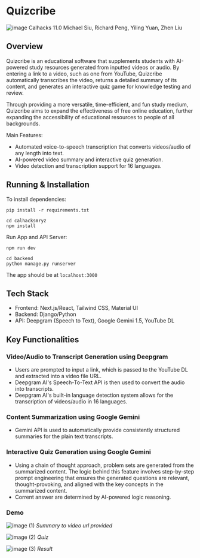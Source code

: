 # Quizcribe
![image](https://github.com/user-attachments/assets/c3e677cb-60ae-4082-a772-d5cc865e4787)
Calhacks 11.0 Michael Siu, Richard Peng, Yiling Yuan, Zhen Liu

## Overview
Quizcribe is an educational software that supplements students with AI-powered study resources generated from inputted videos or audio.
By entering a link to a video, such as one from YouTube, Quizcribe automatically transcribes the video, returns a detailed summary of its content, and generates an interactive quiz game for knowledge testing and review.  

Through providing a more versatile, time-efficient, and fun study medium, Quizcribe aims to expand the effectiveness of free online education, further expanding the accessibility of educational resources to people of all backgrounds. 

Main Features:
* Automated voice-to-speech transcription that converts videos/audio of any length into text.
* AI-powered video summary and interactive quiz generation.
* Video detection and transcription support for 16 languages. 

## Running & Installation
To install dependencies:
```
pip install -r requirements.txt
```
```
cd calhacksmryz
npm install
```

Run App and API Server:
```
npm run dev
```
```
cd backend
python manage.py runserver
```
The app should be at `localhost:3000`

## Tech Stack
* Frontend: Next.js/React, Tailwind CSS, Material UI
* Backend: Django/Python
* API: Deepgram (Speech to Text), Google Gemini 1.5, YouTube DL

## Key Functionalities

### Video/Audio to Transcript Generation using Deepgram
* Users are prompted to input a link, which is passed to the YouTube DL and extracted into a video file URL.
* Deepgram AI's Speech-To-Text API is then used to convert the audio into transcripts.
* Deepgram AI's built-in language detection system allows for the transcription of videos/audio in 16 languages.

### Content Summarization using Google Gemini
* Gemini API is used to automatically provide consistently structured summaries for the plain text transcripts.
### Interactive Quiz Generation using Google Gemini
* Using a chain of thought approach, problem sets are generated from the summarized content. The logic behind this feature involves step-by-step prompt engineering that ensures the generated questions are relevant, thought-provoking, and aligned with the key concepts in the summarized content.
* Corrent answer are determined by AI-powered logic reasoning.

### Demo
![image (1)](https://github.com/user-attachments/assets/7a036987-1203-4f49-8456-accf12a5f14d)
_Summary to video url provided_

![image (2)](https://github.com/user-attachments/assets/e7b33303-5641-4325-8a1c-6dd0e53fd341)
_Quiz_

![image (3)](https://github.com/user-attachments/assets/293ff408-c2a7-4627-b823-908b60d44961)
_Result_
